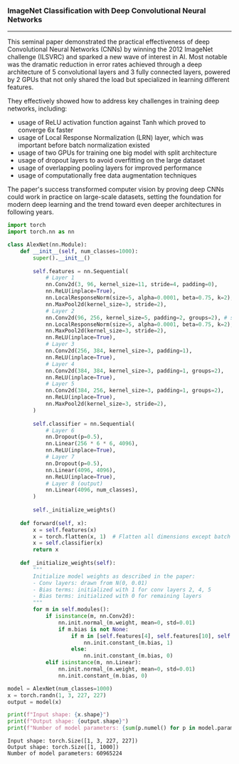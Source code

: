 ### ImageNet Classification with Deep Convolutional Neural Networks
---

This seminal paper demonstrated the practical effectiveness of deep Convolutional Neural Networks (CNNs) by winning the 2012 ImageNet challenge (ILSVRC) and sparked a new wave of interest in AI. Most notable was the dramatic reduction in error rates achieved through a deep architecture of 5 convolutional layers and 3 fully connected layers, powered by 2 GPUs that not only shared the load but specialized in learning different features.

They effectively showed how to address key challenges in training deep networks, including:

- usage of ReLU activation function against Tanh which proved to converge 6x faster
- usage of Local Response Normalization (LRN) layer, which was important before batch normalization existed
- usage of two GPUs for training one big model with split architecture
- usage of dropout layers to avoid overfitting on the large dataset
- usage of overlapping pooling layers for improved performance
- usage of computationally free data augmentation techniques

The paper's success transformed computer vision by proving deep CNNs could work in practice on large-scale datasets, setting the foundation for modern deep learning and the trend toward even deeper architectures in following years.


```python
import torch
import torch.nn as nn

class AlexNet(nn.Module):
    def __init__(self, num_classes=1000):
        super().__init__()
        
        self.features = nn.Sequential(
            # Layer 1
            nn.Conv2d(3, 96, kernel_size=11, stride=4, padding=0),
            nn.ReLU(inplace=True),
            nn.LocalResponseNorm(size=5, alpha=0.0001, beta=0.75, k=2),
            nn.MaxPool2d(kernel_size=3, stride=2),
            # Layer 2
            nn.Conv2d(96, 256, kernel_size=5, padding=2, groups=2), # split input into 2 GPU groups
            nn.LocalResponseNorm(size=5, alpha=0.0001, beta=0.75, k=2),
            nn.MaxPool2d(kernel_size=3, stride=2),
            nn.ReLU(inplace=True),
            # Layer 3
            nn.Conv2d(256, 384, kernel_size=3, padding=1),
            nn.ReLU(inplace=True),
            # Layer 4
            nn.Conv2d(384, 384, kernel_size=3, padding=1, groups=2),
            nn.ReLU(inplace=True),
            # Layer 5
            nn.Conv2d(384, 256, kernel_size=3, padding=1, groups=2),
            nn.ReLU(inplace=True),
            nn.MaxPool2d(kernel_size=3, stride=2),
        )
        
        self.classifier = nn.Sequential(
            # Layer 6
            nn.Dropout(p=0.5),
            nn.Linear(256 * 6 * 6, 4096),
            nn.ReLU(inplace=True),
            # Layer 7
            nn.Dropout(p=0.5),
            nn.Linear(4096, 4096),
            nn.ReLU(inplace=True),
            # Layer 8 (output)
            nn.Linear(4096, num_classes),
        )
        
        self._initialize_weights()
    
    def forward(self, x):
        x = self.features(x)
        x = torch.flatten(x, 1)  # Flatten all dimensions except batch
        x = self.classifier(x)
        return x
    
    def _initialize_weights(self):
        """
        Initialize model weights as described in the paper:
        - Conv layers: drawn from N(0, 0.01)
        - Bias terms: initialized with 1 for conv layers 2, 4, 5
        - Bias terms: initialized with 0 for remaining layers
        """
        for m in self.modules():
            if isinstance(m, nn.Conv2d):
                nn.init.normal_(m.weight, mean=0, std=0.01)
                if m.bias is not None:
                    if m in [self.features[4], self.features[10], self.features[12]]:  # layers 2, 4, 5
                        nn.init.constant_(m.bias, 1)
                    else:
                        nn.init.constant_(m.bias, 0)
            elif isinstance(m, nn.Linear):
                nn.init.normal_(m.weight, mean=0, std=0.01)
                nn.init.constant_(m.bias, 0)

model = AlexNet(num_classes=1000)
x = torch.randn(1, 3, 227, 227)
output = model(x)

print(f"Input shape: {x.shape}")
print(f"Output shape: {output.shape}")
print(f"Number of model parameters: {sum(p.numel() for p in model.parameters())}")
```

    Input shape: torch.Size([1, 3, 227, 227])
    Output shape: torch.Size([1, 1000])
    Number of model parameters: 60965224

